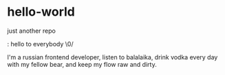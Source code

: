 # hello-world
just another repo


: hello to everybody \0/

I'm a russian frontend developer, listen to balalaika, drink vodka every day with my fellow bear, and keep my flow raw and dirty.
